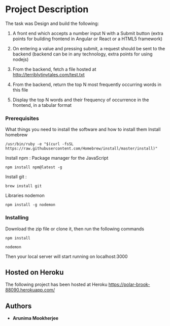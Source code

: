# Project Description

The task was Design and build the following: 
1. A front end which accepts a number input N with a Submit button (extra points for building frontend in Angular or React or a HTML5 framework)

2. On entering a value and pressing submit, a request should be sent to the backend (backend can be in any technology, extra points for using nodejs)

3. From the backend, fetch a file hosted at http://terriblytinytales.com/test.txt

4. From the backend, return the top N most frequently occurring words in this file

5. Display the top N words and their frequency of occurrence in the frontend, in a tabular format

### Prerequisites
What things you need to install the software and how to install them
Install homebrew
```
/usr/bin/ruby -e "$(curl -fsSL https://raw.githubusercontent.com/Homebrew/install/master/install)"
```
Install npm : Package manager for the JavaScript 
```
npm install npm@latest -g
```
Install git :
```
brew install git
```

Libraries
nodemon
```
npm install -g nodemon
```
### Installing
Download the zip file or clone it, then run the following commands
```
npm install

nodemon
```
Then your local server will start running on localhost:3000


## Hosted on Heroku

The following project has been hosted at Heroku https://polar-brook-88090.herokuapp.com/


## Authors

* **Arunima Mookherjee**

